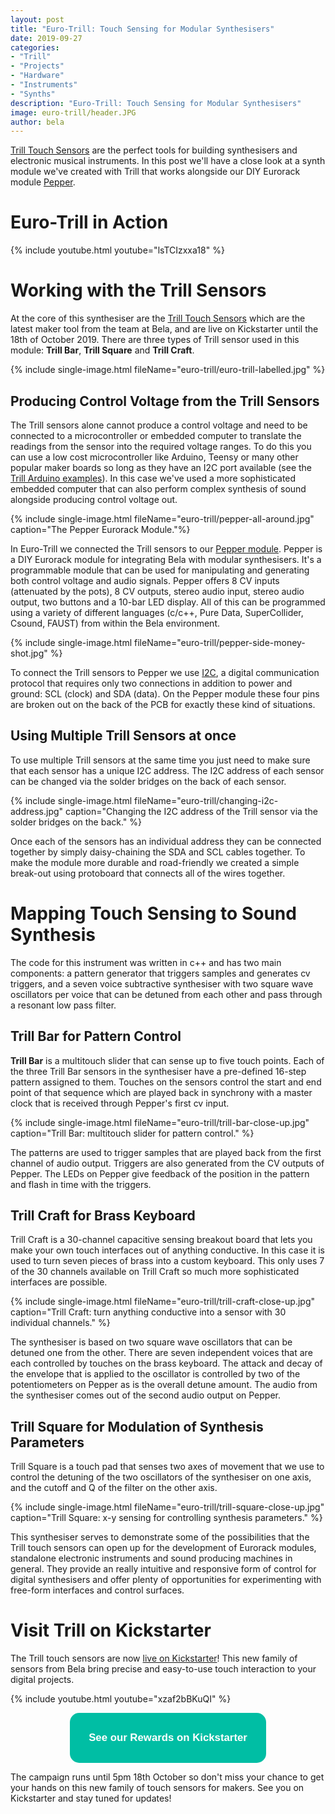 ```yaml
---
layout: post
title: "Euro-Trill: Touch Sensing for Modular Synthesisers"
date: 2019-09-27
categories:
- "Trill"
- "Projects"
- "Hardware"
- "Instruments"
- "Synths"
description: "Euro-Trill: Touch Sensing for Modular Synthesisers"
image: euro-trill/header.JPG
author: bela
---
```


[Trill Touch Sensors](https://www.kickstarter.com/projects/423153472/trill-touch-sensing-for-makers) are the perfect tools for building synthesisers and electronic musical instruments. In this post we'll have a close look at a synth module we've created with Trill that works alongside our DIY Eurorack module [Pepper](https://github.com/BelaPlatform/bela-pepper/wiki).

# Euro-Trill in Action

{% include youtube.html youtube="lsTCIzxxa18" %}

# Working with the Trill Sensors

At the core of this synthesiser are the [Trill Touch Sensors](https://www.kickstarter.com/projects/423153472/trill-touch-sensing-for-makers) which are the latest maker tool from the team at Bela, and are live on Kickstarter until the 18th of October 2019. There are three types of Trill sensor used in this module: **Trill Bar**, **Trill Square** and **Trill Craft**.

{% include single-image.html fileName="euro-trill/euro-trill-labelled.jpg" %}

## Producing Control Voltage from the Trill Sensors

The Trill sensors alone cannot produce a control voltage and need to be connected to a microcontroller or embedded computer to translate the readings from the sensor into the required voltage ranges. To do this you can use a low cost microcontroller like Arduino, Teensy or many other popular maker boards so long as they have an I2C port available (see the [Trill Arduino examples](https://github.com/BelaPlatform/Trill/tree/master/examples)). In this case we've used a more sophisticated embedded computer that can also perform complex synthesis of sound alongside producing control voltage out.

{% include single-image.html fileName="euro-trill/pepper-all-around.jpg" caption="The Pepper Eurorack Module."%}


In Euro-Trill we connected the Trill sensors to our [Pepper module](https://github.com/BelaPlatform/bela-pepper/wiki).
Pepper is a DIY Eurorack module for integrating Bela with modular synthesisers. It's a programmable module that can be used for manipulating and generating both control voltage and audio signals.
Pepper offers 8 CV inputs (attenuated by the pots), 8 CV outputs, stereo audio input, stereo audio output, two buttons and a 10-bar LED display. All of this can be programmed using a variety of different languages (c/c++, Pure Data, SuperCollider, Csound, FAUST) from within the Bela environment.

{% include single-image.html fileName="euro-trill/pepper-side-money-shot.jpg" %}

To connect the Trill sensors to Pepper we use [I2C](https://learn.sparkfun.com/tutorials/i2c/all), a digital communication protocol that requires only two connections in addition to power and ground: SCL (clock) and SDA (data). On the Pepper module these four pins are broken out on the back of the PCB for exactly these kind of situations.

## Using Multiple Trill Sensors at once

To use multiple Trill sensors at the same time you just need to make sure that each sensor has a unique I2C address. The I2C address of each sensor can be changed via the solder bridges on the back of each sensor.

{% include single-image.html fileName="euro-trill/changing-i2c-address.jpg" caption="Changing the I2C address of the Trill sensor via the solder bridges on the back." %}

Once each of the sensors has an individual address they can be connected together by simply daisy-chaining the SDA and SCL cables together. To make the module more durable and road-friendly we created a simple break-out using protoboard that connects all of the wires together.


# Mapping Touch Sensing to Sound Synthesis

The code for this instrument was written in c++ and has two main components: a pattern generator that triggers samples and generates cv triggers, and a seven voice subtractive synthesiser with two square wave oscillators per voice that can be detuned from each other and pass through a resonant low pass filter.

## Trill Bar for Pattern Control

**Trill Bar** is a multitouch slider that can sense up to five touch points. Each of the three Trill Bar sensors in the synthesiser have a pre-defined 16-step pattern assigned to them. Touches on the sensors control the start and end point of that sequence which are played back in synchrony with a master clock that is received through Pepper's first cv input.

{% include single-image.html fileName="euro-trill/trill-bar-close-up.jpg" caption="Trill Bar: multitouch slider for pattern control." %}

The patterns are used to trigger samples that are played back from the first channel of audio output. Triggers are also generated from the CV outputs of Pepper. The LEDs on Pepper give feedback of the position in the pattern and flash in time with the triggers.

## Trill Craft for Brass Keyboard

Trill Craft is a 30-channel capacitive sensing breakout board that lets you make your own touch interfaces out of anything conductive. In this case it is used to turn seven pieces of brass into a custom keyboard. This only uses 7 of the 30 channels available on Trill Craft so much more sophisticated interfaces are possible.

{% include single-image.html fileName="euro-trill/trill-craft-close-up.jpg" caption="Trill Craft: turn anything conductive into a sensor with 30 individual channels." %}

The synthesiser is based on two square wave oscillators that can be detuned one from the other. There are seven independent voices that are each controlled by touches on the brass keyboard.
The attack and decay of the envelope that is applied to the oscillator is controlled by two of the potentiometers on Pepper as is the overall detune amount. The audio from the synthesiser comes out of the second audio output on Pepper.

## Trill Square for Modulation of Synthesis Parameters

Trill Square is a touch pad that senses two axes of movement that we use to control the detuning of the two oscillators of the synthesiser on one axis, and the cutoff and Q of the filter on the other axis.

{% include single-image.html fileName="euro-trill/trill-square-close-up.jpg" caption="Trill Square: x-y sensing for controlling synthesis parameters." %}

This synthesiser serves to demonstrate some of the possibilities that the Trill touch sensors can open up for the development of Eurorack modules, standalone electronic instruments and sound producing machines in general. They provide an really intuitive and responsive form of control for digital synthesisers and offer plenty of opportunities for experimenting with free-form interfaces and control surfaces.

# Visit Trill on Kickstarter

The Trill touch sensors are now [live on Kickstarter](https://www.kickstarter.com/projects/423153472/trill-touch-sensing-for-makers)! This new family of sensors from Bela bring precise and easy-to-use touch interaction to your digital projects.

{% include youtube.html youtube="xzaf2bBKuQI" %}

<div style="text-align: center; margin-bottom: 10px;"><a href="https://www.kickstarter.com/projects/423153472/trill-touch-sensing-for-makers" name="Trill on Kickstarter"><button name="button" style="font-size: larger; font-weight: bold; cursor: pointer; color: #ffffff; padding: 30px; background-color: #00bea4; border-radius: 15px; border: 4px #00bea4;">See our Rewards on Kickstarter</button></a></div>

The campaign runs until 5pm 18th October so don't miss your chance to get your hands on this new family of touch sensors for makers. See you on Kickstarter and stay tuned for updates!
